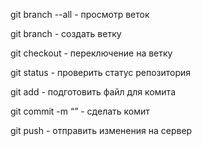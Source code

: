 git branch --all - просмотр веток

git branch - создать ветку

git checkout - переключение на ветку

git status - проверить статус репозитория

git add - подготовить файл для комита

git commit -m “” - сделать комит

git push - отправить изменения на сервер